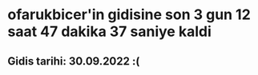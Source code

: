 # ofarukbicer'in gidisine son 3 gun 12 saat 47 dakika 37 saniye kaldi

## Gidis tarihi: 30.09.2022 :(
